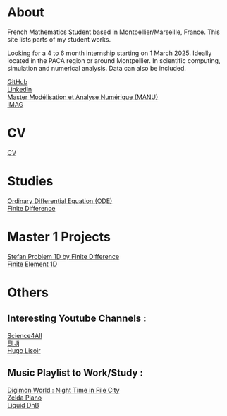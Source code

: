 # About  

French Mathematics Student based in Montpellier/Marseille, France.
This site lists parts of my student works.  
  
Looking for a 4 to 6 month internship starting on 1 March 2025. Ideally located in the PACA region or around Montpellier. In scientific computing, simulation and numerical analysis. Data can also be included.  

[GitHub](https://github.com/Cyrile-Duquenoy)  
[Linkedin](https://www.linkedin.com/in/cyrile-duquenoy-110420296/)  
[Master Modélisation et Analyse Numérique (MANU)](https://formations.umontpellier.fr/fr/formations/master-XB/master-mathematiques-ME157/modelisation-et-analyse-numerique-manu-PR493.html)  
[IMAG](https://imag.umontpellier.fr/)  
  

# CV  
[CV](/CV/CV.pdf)  

# Studies 

[Ordinary Differential Equation (ODE)](/EDO)  
[Finite Difference](/Finite_Difference)  

# Master 1 Projects  

[Stefan Problem 1D by Finite Difference](/TER)  
[Finite Element 1D](/FEM)

# Others

## Interesting Youtube Channels :  
[Science4All](https://www.youtube.com/@le_science4all)  
[El Jj](https://www.youtube.com/@ElJj)  
[Hugo Lisoir](https://www.youtube.com/@hugolisoiryoutube)  

## Music Playlist to Work/Study :  
[Digimon World : Night Time in File City](https://www.youtube.com/watch?v=A-mfe5JuEeI&t=577s)  
[Zelda Piano](https://www.youtube.com/watch?v=ji7I9hoFab0)  
[Liquid DnB](https://www.youtube.com/watch?v=Ktc23EfaMHg)  



